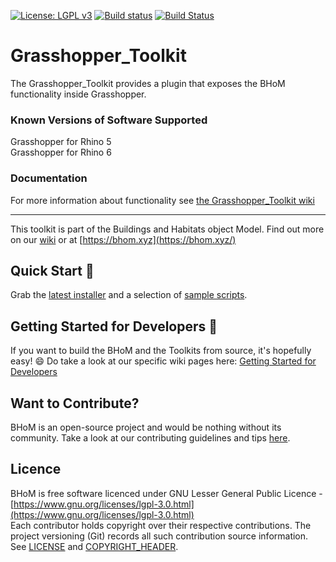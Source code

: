 [![License: LGPL v3](https://img.shields.io/badge/License-LGPL%20v3-blue.svg)](https://www.gnu.org/licenses/lgpl-3.0) [![Build status](https://ci.appveyor.com/api/projects/status/rw19y8e78jxd0r0d/branch/master?svg=true)](https://ci.appveyor.com/api/projects/status/grasshopper_toolkit/branch/master) [![Build Status](https://dev.azure.com/BHoMBot/BHoM/_apis/build/status/Grasshopper_Toolkit/Grasshopper_Toolkit.CheckCore?branchName=master)](https://dev.azure.com/BHoMBot/BHoM/_build/latest?definitionId=117&branchName=master)

# Grasshopper_Toolkit

The Grasshopper_Toolkit provides a plugin that exposes the BHoM functionality inside Grasshopper.


### Known Versions of Software Supported
Grasshopper for Rhino 5  
Grasshopper for Rhino 6

### Documentation
For more information about functionality see [the Grasshopper_Toolkit wiki](https://github.com/BHoM/Grasshopper_Toolkit/wiki)

---
This toolkit is part of the Buildings and Habitats object Model. Find out more on our [wiki](https://github.com/BHoM/documentation/wiki) or at [https://bhom.xyz](https://bhom.xyz/)

## Quick Start 🚀 

Grab the [latest installer](https://bhom.xyz/) and a selection of [sample scripts](https://github.com/BHoM/samples).


## Getting Started for Developers 🤖 

If you want to build the BHoM and the Toolkits from source, it's hopefully easy! 😄 
Do take a look at our specific wiki pages here: [Getting Started for Developers](https://bhom.xyz/documentation/Contributing/Getting-started-for-developers/)


## Want to Contribute? ##

BHoM is an open-source project and would be nothing without its community. Take a look at our contributing guidelines and tips [here](https://github.com/BHoM/BHoM/blob/main/CONTRIBUTING.md).


## Licence ##

BHoM is free software licenced under GNU Lesser General Public Licence - [https://www.gnu.org/licenses/lgpl-3.0.html](https://www.gnu.org/licenses/lgpl-3.0.html)  
Each contributor holds copyright over their respective contributions.
The project versioning (Git) records all such contribution source information.
See [LICENSE](https://github.com/BHoM/BHoM/blob/main/LICENSE) and [COPYRIGHT_HEADER](https://github.com/BHoM/BHoM/blob/main/COPYRIGHT_HEADER.txt).
